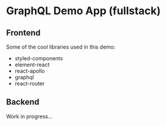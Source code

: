 # GraphQL Demo App (fullstack)

## Frontend
Some of the cool libraries used in this demo:

- styled-components
- element-react
- react-apollo
- graphql
- react-router


## Backend
Work in progress...


